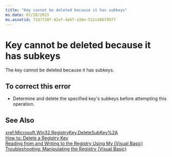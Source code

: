 ```yaml
---
title: "Key cannot be deleted because it has subkeys"
ms.date: 07/20/2015
ms.assetid: 71d7f28f-42ef-4eb7-a39e-512c40b79977
---
```

# Key cannot be deleted because it has subkeys
The key cannot be deleted because it has subkeys.  
  
## To correct this error  
  
- Determine and delete the specified key's subkeys before attempting this operation.  
  
## See Also  
 <xref:Microsoft.Win32.RegistryKey.DeleteSubKey%2A>  
 [How to: Delete a Registry Key](../../visual-basic/developing-apps/programming/computer-resources/how-to-delete-a-registry-key.md)  
 [Reading from and Writing to the Registry Using My (Visual Basic)](http://msdn.microsoft.com/library/1309ad05-5bef-401f-970a-2f6455873b79)  
 [Troubleshooting: Manipulating the Registry (Visual Basic)](http://msdn.microsoft.com/library/6ca24f55-3697-4017-b687-9de45858af4c)
